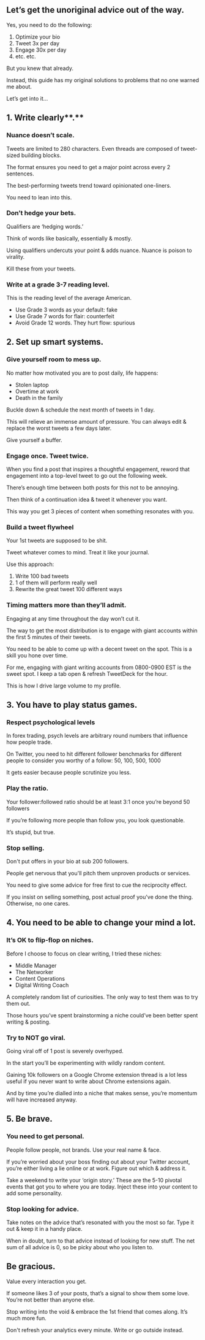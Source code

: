 ## **Let’s get the unoriginal advice out of the way.**

Yes, you need to do the following:

1.  Optimize your bio
2.  Tweet 3x per day
3.  Engage 30x per day
4.  etc. etc.

But you knew that already.

Instead, this guide has my original solutions to problems that no one warned me about.

Let’s get into it…

## 1. Write clearly**.**

### Nuance doesn’t scale.

Tweets are limited to 280 characters. Even threads are composed of tweet-sized building blocks.

The format ensures you need to get a major point across every 2 sentences.

The best-performing tweets trend toward opinionated one-liners.

You need to lean into this.

### Don’t hedge your bets.

Qualifiers are ‘hedging words.’

Think of words like basically, essentially & mostly.

Using qualifiers undercuts your point & adds nuance. Nuance is poison to virality.

Kill these from your tweets.

### Write at a grade 3-7 reading level.

This is the reading level of the average American.

-   Use Grade 3 words as your default: fake
-   Use Grade 7 words for flair: counterfeit
-   Avoid Grade 12 words. They hurt flow: spurious

## 2. Set up smart systems.

### Give yourself room to mess up.

No matter how motivated you are to post daily, life happens:

-   Stolen laptop
-   Overtime at work
-   Death in the family

Buckle down & schedule the next month of tweets in 1 day.

This will relieve an immense amount of pressure. You can always edit & replace the worst tweets a few days later.

Give yourself a buffer.

### Engage once. Tweet twice.

When you find a post that inspires a thoughtful engagement, reword that engagement into a top-level tweet to go out the following week.

There’s enough time between both posts for this not to be annoying.

Then think of a continuation idea & tweet it whenever you want.

This way you get 3 pieces of content when something resonates with you.

### Build a tweet flywheel

Your 1st tweets are supposed to be shit.

Tweet whatever comes to mind. Treat it like your journal.

Use this approach:

1.  Write 100 bad tweets
2.  1 of them will perform really well
3.  Rewrite the great tweet 100 different ways

### Timing matters more than they’ll admit.

Engaging at any time throughout the day won’t cut it.

The way to get the most distribution is to engage with giant accounts within the first 5 minutes of their tweets.

You need to be able to come up with a decent tweet on the spot. This is a skill you hone over time.

For me, engaging with giant writing accounts from 0800-0900 EST is the sweet spot. I keep a tab open & refresh TweetDeck for the hour.

This is how I drive large volume to my profile.

## 3. You have to play status games.

### Respect psychological levels

In forex trading, psych levels are arbitrary round numbers that influence how people trade.

On Twitter, you need to hit different follower benchmarks for different people to consider you worthy of a follow: 50, 100, 500, 1000

It gets easier because people scrutinize you less.

### Play the ratio.

Your follower:followed ratio should be at least 3:1 once you’re beyond 50 followers

If you’re following more people than follow you, you look questionable.

It’s stupid, but true.

### Stop selling.

Don't put offers in your bio at sub 200 followers.

People get nervous that you'll pitch them unproven products or services.

You need to give some advice for free first to cue the reciprocity effect.

If you insist on selling something, post actual proof you've done the thing. Otherwise, no one cares.

## 4. You need to be able to change your mind a lot.

### It’s OK to flip-flop on niches.

Before I choose to focus on clear writing, I tried these niches:

-   Middle Manager
-   The Networker
-   Content Operations
-   Digital Writing Coach

A completely random list of curiosities. The only way to test them was to try them out.

Those hours you’ve spent brainstorming a niche could’ve been better spent writing & posting.

### Try to NOT go viral.

Going viral off of 1 post is severely overhyped.

In the start you’ll be experimenting with wildly random content.

Gaining 10k followers on a Google Chrome extension thread is a lot less useful if you never want to write about Chrome extensions again.

And by time you’re dialled into a niche that makes sense, you’re momentum will have increased anyway.

## 5. Be brave.

### You need to get personal.

People follow people, not brands. Use your real name & face.

If you’re worried about your boss finding out about your Twitter account, you’re either living a lie online or at work. Figure out which & address it.

Take a weekend to write your ‘origin story.’ These are the 5-10 pivotal events that got you to where you are today. Inject these into your content to add some personality.

### Stop looking for advice.

Take notes on the advice that’s resonated with you the most so far. Type it out & keep it in a handy place.

When in doubt, turn to that advice instead of looking for new stuff. The net sum of all advice is 0, so be picky about who you listen to.

## Be gracious.
Value every interaction you get.

If someone likes 3 of your posts, that’s a signal to show them some love. You’re not better than anyone else.

Stop writing into the void & embrace the 1st friend that comes along. It’s much more fun.

Don't refresh your analytics every minute. Write or go outside instead.
